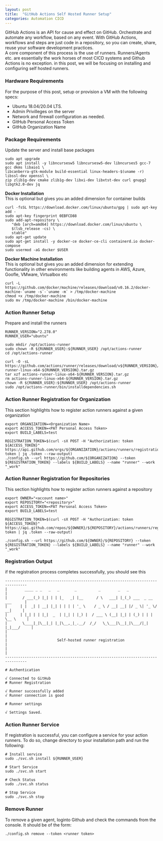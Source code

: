 ```yaml
---
layout: post
title:  "GitHub Actions Self Hosted Runner Setup"
categories: Automation CICD
---
```


GitHub Actions is an API for cause and effect on GitHub. Orchestrate and automate any workflow, based on any event. 
With GitHub Actions, workflows and steps are just code in a repository, so you can create, share, reuse your software 
development practices.
<br>
A core component of this process is the use of runners. Runners/Agents etc. are essentially the work horses of most
CICD systems and Github Actions is no exception. in this post, we will be focusing on installing and configuring 
self hosted runners.  

### **Hardware Requirements**
For the purpose of this post, setup or provision a VM with the following specs:
* Ubuntu 18.04/20.04 LTS.
* Admin Privilleges on the server
* Network and firewall configuration as needed. 
* GitHub Personal Access Token
* GitHub Organization Name

### **Package Requirements**
Update the server and install base packages
```
sudo apt upgrade
sudo apt install -y libncursesw5 libncursesw5-dev libncurses5 gcc-7 gcc dkms libaio1 \
libcanberra-gtk-module build-essential linux-headers-$(uname -r) libssl-dev openssl \
zip zlib1g-dev cmake zlib1g-dev libxi-dev libxtst-dev curl gnupg2 libgtk2.0-dev jq 
```

**Docker Installation**<br>
This is optional but gives you an added dimension for container builds
```
curl -fsSL https://download.docker.com/linux/ubuntu/gpg | sudo apt-key add -
sudo apt-key fingerprint 0EBFCD88
sudo add-apt-repository \
   "deb [arch=amd64] https://download.docker.com/linux/ubuntu \
   $(lsb_release -cs) \
   stable"
sudo apt-get update
sudo apt-get install -y docker-ce docker-ce-cli containerd.io docker-compose
sudo usermod -aG docker $USER
```

**Docker Machine Installation**<br>
This is optional but gives you an added dimension for extending functionality in other environments like building agents
in AWS, Azure, Goofle, VMware, Virtualbox etc
```
curl -L https://github.com/docker/machine/releases/download/v0.16.2/docker-machine-`uname -s`-`uname -m` > /tmp/docker-machine
chmod +x /tmp/docker-machine
sudo mv /tmp/docker-machine /bin/docker-machine
```

### **Action Runner Setup**
Prepare and install the runners
```
RUNNER_VERSION="2.278.0"
RUNNER_USER="ubuntu"

sudo mkdir /opt/actions-runner
sudo chown -R ${RUNNER_USER}:${RUNNER_USER} /opt/actions-runner
cd /opt/actions-runner

curl -O -sL https://github.com/actions/runner/releases/download/v${RUNNER_VERSION}/actions-runner-linux-x64-${RUNNER_VERSION}.tar.gz 
tar xzf actions-runner-linux-x64-${RUNNER_VERSION}.tar.gz
rm actions-runner-linux-x64-${RUNNER_VERSION}.tar.gz
chown -R ${RUNNER_USER}:${RUNNER_USER} /opt/actions-runner 
sudo /opt/actions-runner/bin/installdependencies.sh
```

### **Action Runner Registration for Organization**
This section highlights how to register action runners against a given organization
```
export ORGANIZATION=<Organization Name>
export ACCESS_TOKEN=<PAT Personal Access Token>
export BUILD_LABELS=test

REGISTRATION_TOKEN=$(curl -sX POST -H "Authorization: token ${ACCESS_TOKEN}" https://api.github.com/orgs/${ORGANIZATION}/actions/runners/registration-token | jq .token --raw-output)
./config.sh --url https://github.com/${ORGANIZATION} --token ${REGISTRATION_TOKEN} --labels ${BUILD_LABELS} --name "runner" --work "_work"
```

### **Action Runner Registration for Repositories**
This section highlights how to register action runners against a repository
```
export OWNER="<account name>"
export REPOSITORY="<repository>"
export ACCESS_TOKEN=<PAT Personal Access Token>
export BUILD_LABELS=test

REGISTRATION_TOKEN=$(curl -sX POST -H "Authorization: token ${ACCESS_TOKEN}" https://api.github.com/repos/${OWNER}/${REPOSITORY}/actions/runners/registration-token | jq .token --raw-output)

./config.sh --url https://github.com/${OWNER}/${REPOSITORY} --token ${REGISTRATION_TOKEN} --labels ${BUILD_LABELS} --name "runner" --work "_work"
```

### **Registration Output**
if the registration process completes successfully, you should see this
```
--------------------------------------------------------------------------------
|        ____ _ _   _   _       _          _        _   _                      |
|       / ___(_) |_| | | |_   _| |__      / \   ___| |_(_) ___  _ __  ___      |
|      | |  _| | __| |_| | | | | '_ \    / _ \ / __| __| |/ _ \| '_ \/ __|     |
|      | |_| | | |_|  _  | |_| | |_) |  / ___ \ (__| |_| | (_) | | | \__ \     |
|       \____|_|\__|_| |_|\__,_|_.__/  /_/   \_\___|\__|_|\___/|_| |_|___/     |
|                                                                              |
|                       Self-hosted runner registration                        |
|                                                                              |
--------------------------------------------------------------------------------

# Authentication

√ Connected to GitHub
# Runner Registration

√ Runner successfully added
√ Runner connection is good

# Runner settings

√ Settings Saved.
```

### **Action Runner Service**
If registration is successful, you can configure a service for your action runners. To do so, change directory to your installation path
and run the following:
```
# Install service
sudo ./svc.sh install ${RUNNER_USER}

# Start Service
sudo ./svc.sh start

# Check Status
sudo ./svc.sh status

# Stop Service
sudo ./svc.sh stop
```

### **Remove Runner**
To remove a given agent, loginto Github and check the commands from the console. It should be of the form:
```
./config.sh remove --token <runner token>
```

